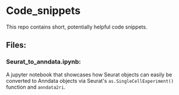 # Code_snippets
This repo contains short, potentially helpful code snippets.

## Files:

### Seurat_to_anndata.ipynb:

A jupyter notebook that showcases how Seurat objects can easily be converted to Anndata objects via Seurat's `as.SingleCellExperiment()` function and `anndata2ri`.
